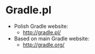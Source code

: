 # Gradle.pl

* Polish Gradle website:
  * http://gradle.pl/
* Based on main Gradle website:
  * http://gradle.org/